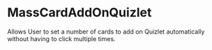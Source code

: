 # MassCardAddOnQuizlet
Allows User to set a number of cards to add on Quizlet automatically without having to click multiple times.

